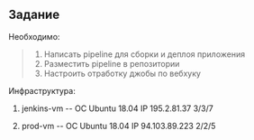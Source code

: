 ## Задание

Необходимо: 
>1. Написать pipeline для сборки и деплоя приложения
>2. Разместить pipeline в репозитории
>3. Настроить отработку джобы по вебхуку 

Инфраструктура:

1. jenkins-vm
--
ОС Ubuntu 18.04
IP 195.2.81.37
3/3/7

2. prod-vm
--
ОС Ubuntu 18.04
IP 94.103.89.223
2/2/5